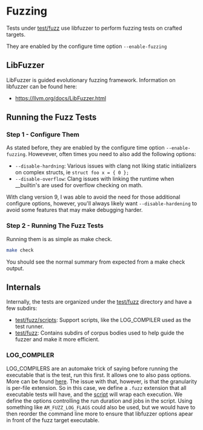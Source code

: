 # Fuzzing

Tests under [test/fuzz](./test/fuzz) use libfuzzer to perform fuzzing tests on crafted targets.

They are enabled by the configure time option `--enable-fuzzing`

## LibFuzzer

LibFuzzer is guided evolutionary fuzzing framework. Information on libfuzzer can be found here:
  - https://llvm.org/docs/LibFuzzer.html

## Running the Fuzz Tests

### Step 1 - Configure Them

As stated before, they are enabled by the configure time option `--enable-fuzzing`. Howevever, often times you
need to also add the following options:
- `--disable-hardning`: Various issues with clang not liking static initializers on complex structs, ie `struct foo x = { 0 };`
- `--disable-overflow`: Clang issues with linking the runtime when __builtin's are used for overflow checking on math.

With clang version 9, I was able to avoid the need for those additional configure options, however, you'll always likely
want `--disable-hardening` to avoid some features that may make debugging harder.

### Step 2 - Running The Fuzz Tests

Running them is as simple as make check.

```sh
make check
```

You should see the normal summary from expected from a make check output.

## Internals

Internally, the tests are organized under the [test/fuzz](./test/fuzz) directory and have a few subdirs:
- [test/fuzz/scripts](./test/fuzz/scripts): Support scripts, like the LOG_COMPILER used as the test runner.
- [test/fuzz](./test/fuzz/corpus): Contains subdirs of corpus bodies used to help guide the fuzzer and
    make it more efficient.

### LOG_COMPILER

LOG_COMPILERS are an automake trick of saying before running the executable that is the test, run this first. It allows one
to also pass options. More can be found [here](https://www.gnu.org/software/automake/manual/html_node/Parallel-Test-Harness.html).
The issue with that, however, is that the granularity is per-file extension. So in this case, we define a `.fuzz` extension that
all executable tests will have, and the [script](test/fuzz/scripts/fuzz-runner.sh) will wrap each execution. We define the options
controlling the run duration and jobs in the script. Using something like `AM_FUZZ_LOG_FLAGS` could also be used, but we would have
to then reorder the command line more to ensure that libfuzzer options apear in front of the fuzz target executable.